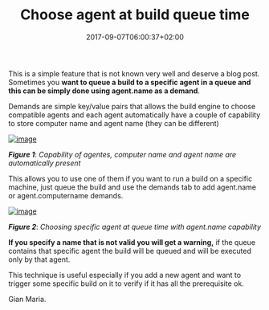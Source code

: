 ﻿---
title: "Choose agent at build queue time"
description: ""
date: 2017-09-07T06:00:37+02:00
draft: false
tags: [build,VSTS]
categories: [Azure DevOps]
---
This is a simple feature that is not known very well and deserve a blog post. Sometimes you  **want to queue a build to a specific agent in a queue and this can be simply done using agent.name as a demand**.

Demands are simple key/value pairs that allows the build engine to choose compatible agents and each agent automatically have a couple of capability to store computer name and agent name (they can be different)

[![image](https://www.codewrecks.com/blog/wp-content/uploads/2017/09/image_thumb.png "image")](https://www.codewrecks.com/blog/wp-content/uploads/2017/09/image.png)

 ***Figure 1***: *Capability of agentes, computer name and agent name are automatically present*

This allows you to use one of them if you want to run a build on a specific machine, just queue the build and use the demands tab to add agent.name or agent.computername demands.

[![image](https://www.codewrecks.com/blog/wp-content/uploads/2017/09/image_thumb-1.png "image")](https://www.codewrecks.com/blog/wp-content/uploads/2017/09/image-1.png)

 ***Figure 2***: *Choosing specific agent at queue time with agent.name capability*

 **If you specify a name that is not valid you will get a warning,** if the queue contains that specific agent the build will be queued and will be executed only by that agent.

This technique is useful especially if you add a new agent and want to trigger some specific build on it to verify if it has all the prerequisite ok.

Gian Maria.

